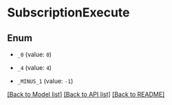 # SubscriptionExecute

## Enum


* `_0` (value: `0`)

* `_4` (value: `4`)

* `_MINUS_1` (value: `-1`)


[[Back to Model list]](../README.md#documentation-for-models) [[Back to API list]](../README.md#documentation-for-api-endpoints) [[Back to README]](../README.md)


